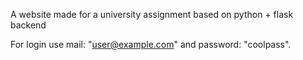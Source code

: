 A website made for a university assignment based on python + flask backend

For login use mail: "user@example.com" and password: "coolpass".
